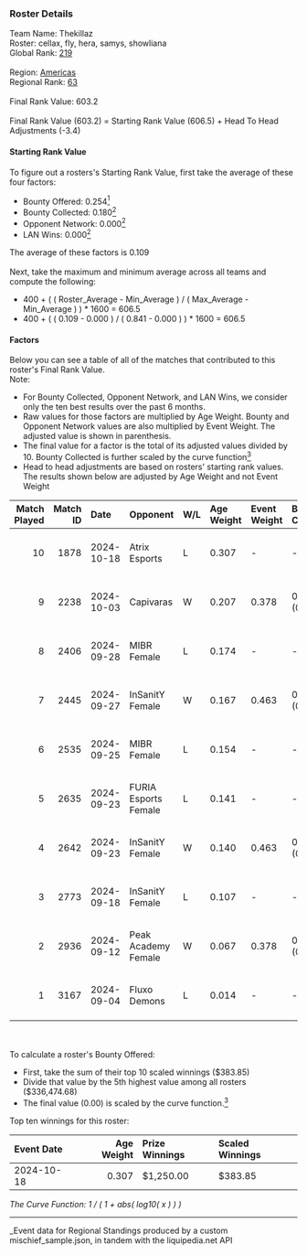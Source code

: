 ### Roster Details<br />
Team Name: Thekillaz<br />
Roster: cellax, fly, hera, samys, showliana<br />
Global Rank: [219](../../standings_global_2025_03_01.md)<br />
<br />
Region: [Americas]( ../../standings_americas_2025_03_01.md)<br />
Regional Rank: [63]( ../../standings_americas_2025_03_01.md)<br />
<br />
Final Rank Value:  603.2<br />
<br />
Final Rank Value (603.2) = Starting Rank Value (606.5) + Head To Head Adjustments (-3.4)<br />

#### Starting Rank Value<br />
To figure out a rosters's Starting Rank Value, first take the average of these four factors:<br />
- Bounty Offered: 0.254[<sup>1</sup>](#table2)
- Bounty Collected: 0.180[<sup>2</sup>](#table1)
- Opponent Network: 0.000[<sup>2</sup>](#table1)
- LAN Wins: 0.000[<sup>2</sup>](#table1)

The average of these factors is 0.109<br />
<br />
Next, take the maximum and minimum average across all teams and compute the following:<br />
- 400 + ( ( Roster_Average - Min_Average ) / ( Max_Average - Min_Average ) ) * 1600 = 606.5
- 400 + ( ( 0.109 - 0.000 ) / ( 0.841 - 0.000 ) ) * 1600 = 606.5


#### Factors<br />
Below you can see a table of all of the matches that contributed to this roster's Final Rank Value.<br />
Note:<br />

- For Bounty Collected, Opponent Network, and LAN Wins, we consider only the ten best results over the past 6 months.
- Raw values for those factors are multiplied by Age Weight. Bounty and Opponent Network values are also multiplied by Event Weight. The adjusted value is shown in parenthesis.
- The final value for a factor is the total of its adjusted values divided by 10. Bounty Collected is further scaled by the curve function[<sup>3</sup>](#curveFunction)
- Head to head adjustments are based on rosters' starting rank values. The results shown below are adjusted by Age Weight and not Event Weight
<span id="table1"></span><br />


| Match Played | Match ID | Date       | Opponent             | W/L | Age Weight | Event Weight | Bounty Collected | Opponent Network | LAN Wins  | H2H Adj. | Roster                              |
| -: | -: | :- | :- | :- | :- | :- | :- | :- | :- | -: | :- |
|           10 |     1878 | 2024-10-18 | Atrix Esports        | L   | 0.307      | -            | -                | -                | -         |    -4.70 | cellax, fly, hera, samys, showliana |
|            9 |     2238 | 2024-10-03 | Capivaras            | W   | 0.207      | 0.378        | 0.001 (0.000)    | 0.000 (0.000)    | 0 (0.000) |     2.43 | cellax, fly, hera, samys, showliana |
|            8 |     2406 | 2024-09-28 | MIBR Female          | L   | 0.174      | -            | -                | -                | -         |    -2.50 | cellax, fly, hera, samys, showliana |
|            7 |     2445 | 2024-09-27 | InSanitY Female      | W   | 0.167      | 0.463        | 0.001 (0.000)    | 0.029 (0.002)    | 0 (0.000) |     2.65 | cellax, fly, hera, samys, showliana |
|            6 |     2535 | 2024-09-25 | MIBR Female          | L   | 0.154      | -            | -                | -                | -         |    -2.23 | cellax, fly, hera, samys, showliana |
|            5 |     2635 | 2024-09-23 | FURIA Esports Female | L   | 0.141      | -            | -                | -                | -         |    -0.47 | cellax, fly, hera, samys, showliana |
|            4 |     2642 | 2024-09-23 | InSanitY Female      | W   | 0.140      | 0.463        | 0.001 (0.000)    | 0.029 (0.002)    | 0 (0.000) |     2.23 | cellax, fly, hera, samys, showliana |
|            3 |     2773 | 2024-09-18 | InSanitY Female      | L   | 0.107      | -            | -                | -                | -         |    -1.68 | cellax, fly, hera, samys, showliana |
|            2 |     2936 | 2024-09-12 | Peak Academy Female  | W   | 0.067      | 0.378        | 0.001 (0.000)    | 0.018 (0.000)    | 0 (0.000) |     1.04 | cellax, fly, hera, samys, showliana |
|            1 |     3167 | 2024-09-04 | Fluxo Demons         | L   | 0.014      | -            | -                | -                | -         |    -0.14 | cellax, fly, hera, samys, showliana |

<br />
<span id="table2"></span><br />
To calculate a roster's Bounty Offered:<br />

- First, take the sum of their top 10 scaled winnings ($383.85)
- Divide that value by the 5th highest value among all rosters ($336,474.68)
- The final value (0.00) is scaled by the curve function.[<sup>3</sup>](#curveFunction)

Top ten winnings for this roster:<br />

| Event Date | Age Weight | Prize Winnings | Scaled Winnings |
| :- | -: | :- | :- |
| 2024-10-18 |      0.307 | $1,250.00      | $383.85         |


<span id="curveFunction"></span>_The Curve Function: 1 / ( 1 + abs( log10( x ) ) )_<br />

---
_Event data for Regional Standings produced by a custom mischief_sample.json, in tandem with the liquipedia.net API<br />
